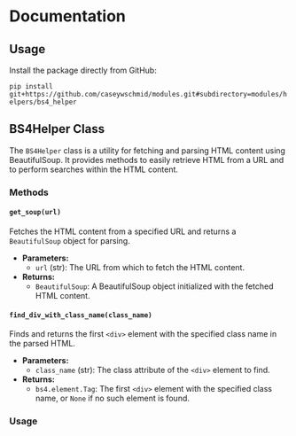 # Documentation

## Usage

Install the package directly from GitHub:

`pip install git+https://github.com/caseywschmid/modules.git#subdirectory=modules/helpers/bs4_helper`

## BS4Helper Class

The `BS4Helper` class is a utility for fetching and parsing HTML content using
BeautifulSoup. It provides methods to easily retrieve HTML from a URL and to
perform searches within the HTML content.

### Methods

#### `get_soup(url)`

Fetches the HTML content from a specified URL and returns a `BeautifulSoup`
object for parsing.

- **Parameters:**
  - `url` (str): The URL from which to fetch the HTML content.
- **Returns:**
  - `BeautifulSoup`: A BeautifulSoup object initialized with the fetched HTML
    content.

#### `find_div_with_class_name(class_name)`

Finds and returns the first `<div>` element with the specified class name in the
parsed HTML.

- **Parameters:**
  - `class_name` (str): The class attribute of the `<div>` element to find.
- **Returns:**
  - `bs4.element.Tag`: The first `<div>` element with the specified class name,
    or `None` if no such element is found.

### Usage
